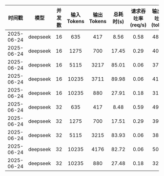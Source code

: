 | 时间戳 | 模型 | 并发数 | 输入Tokens | 输出Tokens | 总耗时(s) | 请求吞吐率 (req/s) | 输出吞吐率 (tok/s) | 总吞吐率 (tok/s) | 平均TTFT(ms) | P99_TTFT(ms) |
|:--------:|:------:|:------:|:-----------:|:------------:|:---------:|:------------------:|:------------------:|:----------------:|:-------------:|:-------------:|
| 2025-06-24 | deepseek | 16 | 635 | 417 | 8.56 | 0.58 | 48.74 | 122.97 | 427.91 | 429.02 |
| 2025-06-24 | deepseek | 16 | 1275 | 700 | 17.45 | 0.29 | 40.10 | 113.15 | 737.53 | 738.87 |
| 2025-06-24 | deepseek | 16 | 5115 | 3217 | 85.01 | 0.06 | 37.84 | 98.01 | 3367.19 | 4485.02 |
| 2025-06-24 | deepseek | 16 | 10235 | 3711 | 89.98 | 0.06 | 41.24 | 154.99 | 11160.14 | 14124.88 |
| 2025-06-24 | deepseek | 16 | 10235 | 880 | 27.91 | 0.18 | 31.53 | 398.21 | 14243.80 | 14428.34 |
| 2025-06-24 | deepseek | 32 | 635 | 417 | 8.48 | 0.59 | 49.16 | 124.02 | 425.72 | 427.06 |
| 2025-06-24 | deepseek | 32 | 1275 | 700 | 17.51 | 0.29 | 39.99 | 112.82 | 684.98 | 686.33 |
| 2025-06-24 | deepseek | 32 | 5115 | 3215 | 83.93 | 0.06 | 38.31 | 99.25 | 3511.24 | 4266.02 |
| 2025-06-24 | deepseek | 32 | 10235 | 4176 | 82.72 | 0.06 | 50.48 | 174.21 | 10740.45 | 14123.53 |
| 2025-06-24 | deepseek | 32 | 10235 | 880 | 27.48 | 0.18 | 32.02 | 404.46 | 13913.54 | 14197.56 |